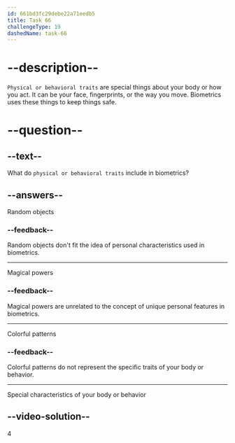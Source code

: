```yaml
---
id: 661bd3fc29debe22a71eedb5
title: Task 66
challengeType: 19
dashedName: task-66
---
```


# --description--

`Physical or behavioral traits` are special things about your body or how you act. It can be your face, fingerprints, or the way you move. Biometrics uses these things to keep things safe.

# --question--

## --text--

What do `physical or behavioral traits` include in biometrics?

## --answers--

Random objects

### --feedback--

Random objects don't fit the idea of personal characteristics used in biometrics.

---

Magical powers

### --feedback--

Magical powers are unrelated to the concept of unique personal features in biometrics.

---

Colorful patterns

### --feedback--

Colorful patterns do not represent the specific traits of your body or behavior.

---

Special characteristics of your body or behavior

## --video-solution--

4
